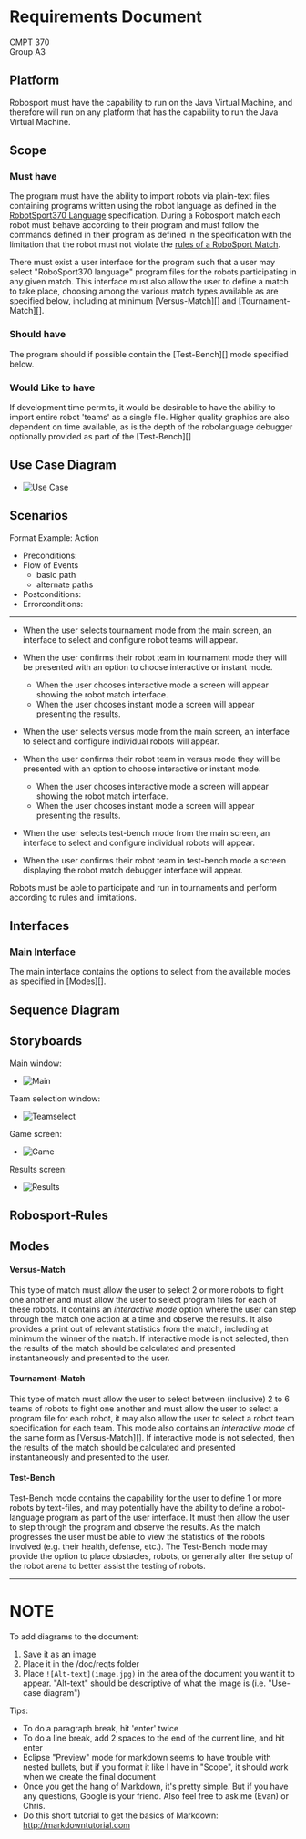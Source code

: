 # Requirements Document
CMPT 370  
Group A3  

## Platform
Robosport must have the capability to run on the Java Virtual Machine, and therefore will run 
on any platform that has the capability to run the Java Virtual Machine.

## Scope
### Must have
The program must have the ability to import robots via plain-text files containing programs written using the robot language as defined in the [RobotSport370 Language](RoboSport370-Language.pdf) specification. During a Robosport match each robot must behave according to their program and must follow the commands defined in their program as defined in the specification with the limitation that the robot must not violate the [rules of a RoboSport Match](#robosport-rules).

There must exist a user interface for the program such that a user may select "RoboSport370 language" program files for
the robots participating in any given match. This interface must also allow the user to define a match to take place,
choosing among the various match types available as are specified below, including at minimum [Versus-Match][]
and [Tournament-Match][].

### Should have
The program should if possible contain the [Test-Bench][] mode specified below.

### Would Like to have
If development time permits, it would be desirable to have the ability to import entire robot 'teams' as a single file.
Higher quality graphics are also dependent on time available, as is the depth of the robolanguage debugger optionally 
provided as part of the [Test-Bench][] 

## Use Case Diagram

- ![Use Case](use_case.png)

## Scenarios
Format Example:
Action
- Preconditions:
- Flow of Events
    - basic path
    - alternate paths
- Postconditions:
- Errorconditions:
---

- When the user selects tournament mode from the main screen, an interface to select and configure robot teams will appear.
- When the user confirms their robot team in tournament mode they will be presented with an option to choose interactive 
  or instant mode.
    - When the user chooses interactive mode a screen will appear showing the robot match interface.
    - When the user chooses instant mode a screen will appear presenting the results.

- When the user selects versus mode from the main screen, an interface to select and configure individual robots will appear.
- When the user confirms their robot team in versus mode they will be presented with an option to choose interactive 
  or instant mode.
    - When the user chooses interactive mode a screen will appear showing the robot match interface.
    - When the user chooses instant mode a screen will appear presenting the results.

- When the user selects test-bench mode from the main screen, an interface to select and configure individual robots will appear.
- When the user confirms their robot team in test-bench mode a screen displaying the robot match debugger interface will appear.

Robots must be able to participate and run in tournaments and perform according to rules and limitations. 

## Interfaces
### Main Interface
The main interface contains the options to select from the available modes as specified in [Modes][].

## Sequence Diagram

## Storyboards
Main window:

- ![Main](Main.jpg "Main")

Team selection window:

- ![Teamselect](Teamselect.jpg)

Game screen:

- ![Game](Game.jpg)

Results screen:

- ![Results](Results.jpg)

## Robosport-Rules

## Modes
#### Versus-Match
This type of match must allow the user to select 2 or more robots to fight one another and must allow the user to select
program files for each of these robots. It contains an *interactive mode* option where the user can step through the 
match one action at a time and observe the results. It also provides a print out of relevant statistics from the match, 
including at minimum the winner of the match. If interactive mode is not selected, then the results of the match should 
be calculated and presented instantaneously and presented to the user.

#### Tournament-Match
This type of match must allow the user to select between (inclusive) 2 to 6 teams of robots to fight one another and must 
allow the user to select a program file for each robot, it may also allow the user to select a robot team specification 
for each team. This mode also contains an *interactive mode* of the same form as [Versus-Match][].
If interactive mode is not selected, then the results of the match should 
be calculated and presented instantaneously and presented to the user.

#### Test-Bench
Test-Bench mode contains the capability for the user to define 1 or more robots by text-files, and may potentially have 
the ability to define a robot-language program as part of the user interface. It must then allow the user to step through 
the program and observe the results. As the match progresses the user must be able to view the statistics of the robots 
involved (e.g. their health, defense, etc.). The Test-Bench mode may provide the option to place obstacles, robots, or generally
alter the setup of the robot arena to better assist the testing of robots.


------

# NOTE

To add diagrams to the document:

1. Save it as an image  
2. Place it in the /doc/reqts folder  
3. Place `![Alt-text](image.jpg)` in the area of the document you want it to appear.  "Alt-text" should be descriptive of what the image is (i.e. "Use-case diagram")

Tips:

* To do a paragraph break, hit 'enter' twice  
* To do a line break, add 2 spaces to the end of the current line, and hit enter
* Eclipse "Preview" mode for markdown seems to have trouble with nested bullets, but if you format it like I have in "Scope", it should work when we create the final document
* Once you get the hang of Markdown, it's pretty simple.  But if you have any questions, Google is your friend.  Also feel free to ask me (Evan) or Chris.
* Do this short tutorial to get the basics of Markdown: http://markdowntutorial.com

